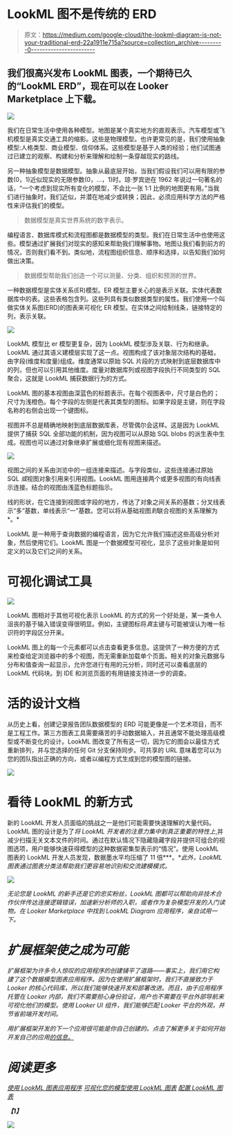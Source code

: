 # LookML 图不是传统的 ERD

> 原文：<https://medium.com/google-cloud/the-lookml-diagram-is-not-your-traditional-erd-22a1911e715a?source=collection_archive---------0----------------------->

## 我们很高兴发布 LookML 图表，一个期待已久的“LookML ERD”，现在可以在 Looker Marketplace 上下载。

![](img/636053d871e2d2ce4dde14d40bc94742.png)

我们在日常生活中使用各种模型。地图是某个真实地方的直观表示。汽车模型或飞机模型是真实交通工具的缩影。这些是物理模型。也许更常见的是，我们使用抽象模型:人格类型、商业模型、信仰体系。这些模型是基于人类的经验；他们试图通过已建立的观察、构建和分析来理解和绘制一条穿越现实的路线。

另一种抽象模型是数据模型。抽象从最底层开始，当我们假设我们可以用有限的参数(0，1)近似现实的无限参数(0，…，1)时。琼·罗宾逊在 1962 年说过一句著名的话，“一个考虑到现实所有变化的模型，不会比一张 1:1 比例的地图更有用。”当我们进行抽象时，我们近似，并潜在地减少或转换；因此，必须应用科学方法的严格性来评估我们的模型。

> 数据模型是真实世界系统的数字表示。

编程语言、数据库模式和流程图都是数据模型的类型。我们在日常生活中也使用这些。模型通过扩展我们对现实的感知来帮助我们理解事物。地图让我们看到前方的情况，否则我们看不到。类似地，流程图组织信息、顺序和选择，以告知我们如何做出决策。

> 数据模型帮助我们创造一个可以测量、分类、组织和预测的世界。

一种数据模型是实体关系(ER)模型。ER 模型主要关心的是表示关联。实体代表数据库中的表。这些表格包含列。这些列具有类似数据类型的属性。我们使用一个叫做实体关系图(ERD)的图表来可视化 ER 模型。在实体之间绘制线条，链接特定的列，表示关联。

![](img/967a72dd0b98af22fa0f348a2b674cfd.png)

LookML 模型比 er 模型更复杂，因为 LookML 模型涉及关联、行为和继承。LookML 通过其语义建模层实现了这一点。视图构成了该对象层次结构的基础，由字段(维度和度量)组成。维度通常以原始 SQL 片段的方式映射到底层数据库中的列，但也可以引用其他维度。度量对数据库列或视图字段执行不同类型的 SQL 聚合，这就是 LookML 捕获数据行为的方式。

LookML 图的基本视图由深蓝色的标题表示。在每个视图表中，尺寸是白色的；尺寸为浅橙色。每个字段的左侧是代表其类型的图标。如果字段是主键，则在字段名称的右侧会出现一个键图标。

视图并不总是精确地映射到底层数据库表，尽管偶尔会这样。这是因为 LookML 提供了捕获 SQL 全部功能的机制，因为视图可以从原始 SQL blobs 的派生表中生成。视图也可以通过对象继承扩展或细化现有视图来描述。

![](img/5a55dd64853b212ce43f0aec56500545.png)

视图之间的关系由浏览中的一组连接来描述。与字段类似，这些连接通过原始 SQL *或*视图对象引用来引用视图。LookML 图用连接两个或更多视图的有向线表示连接。结合的视图由浅蓝色标题指示。

线的形状，在它连接到视图或字段的地方，传达了对象之间关系的基数；分叉线表示“多”基数，单线表示“一”基数。您可以将从基础视图*到*联合视图的关系理解为*。*

LookML 是一种用于查询数据的编程语言，因为它允许我们描述这些高级分析对象，然后使用它们。LookML 图是一个数据模型可视化，显示了这些对象是如何定义的以及它们之间的关系。

# 可视化调试工具

![](img/ebf70ed3569b54d7a6510aab337613cd.png)

LookML 图相对于其他可视化表示 LookML 的方式的另一个好处是，某一类令人沮丧的基于输入错误变得很明显。例如，主键图标将*真*主键与可能被误认为唯一标识符的字段区分开来。

LookML 图上的每一个元素都可以点击查看更多信息。这提供了一种方便的方式来检查给定浏览器中的多个视图，而无需重新加载单个页面。相关的对象元数据与分布和值查询一起显示，允许您进行有用的元分析，同时还可以查看底层的 LookML 代码块。到 IDE 和浏览页面的有用链接支持进一步的调查。

# 活的设计文档

从历史上看，创建记录报告团队数据模型的 ERD 可能更像是一个艺术项目，而不是工程工作。第三方图表工具需要痛苦的手动数据输入，并且通常不能处理高级模型或不断变化的设计。LookML 图改变了所有这一切，因为它的图会以最佳方式重新排列，并与您选择的任何 Git 分支保持同步。可共享的 URL 意味着您可以为您的团队指出正确的方向，或者以编程方式生成到您的模型图的链接。

![](img/638926e8e6bdbd507821e5ea5c48b6c9.png)

# 看待 LookML 的新方式

新的 LookML 开发人员面临的挑战之一是他们可能需要快速理解的大量代码。LookML 图的设计是为了*将 LookML 开发者的注意力集中到真正重要的特性上*,并减少扫描无关文本文件的时间。通过在默认情况下隐藏隐藏字段并提供可组合的视图选项，用户能够快速获得模型的这种数据密集型表示的“情况”。使用 LookML 图表的 LookML 开发人员发现，数据墨水平均压缩了 11 倍***。**此外，LookML 图表通过图表分类法帮助我们更容易地识别和交流建模模式。*

*![](img/66539a95d7f6f979b9926c82b9da32a9.png)*

*无论您是 LookML 的新手还是它的忠实粉丝，LookML 图都可以帮助向非技术合作伙伴传达连接逻辑错误，加速新分析师的入职，或者作为复杂模型开发的入门读物。在 Looker Marketplace 中找到 LookML Diagram 应用程序，亲自试用一下。*

# *扩展框架使之成为可能*

*扩展框架为许多令人惊叹的应用程序的创建铺平了道路——事实上，我们用它构建了这个数据模型图表应用程序。因为在使用扩展框架时，我们不直接致力于 Looker 的核心代码库，所以我们能够快速开发和部署改进。而且，由于应用程序托管在 Looker 内部，我们不需要担心身份验证，用户也不需要在平台外部导航来可视化他们的模型。使用 Looker UI 组件，我们能够匹配 Looker 平台的外观，并节省前端开发时间。*

*用扩展框架开发的下一个应用很可能是你自己创建的。点击了解更多关于如何开始开发自己的应用[的信息。](https://docs.looker.com/data-modeling/extension-framework/extension-framework-intro)*

# *阅读更多*

*[使用 LookML 图表应用程序](https://looker.com/blog/lookml-diagram-application-visualizes-data-model)
[可视化您的模型使用 LookML 图表](https://docs.looker.com/data-modeling/extension-framework/lookml-diagram)
[配置 LookML 图表](https://docs.looker.com/data-modeling/extension-framework/lookml-diagram-admins)*

***【1】***

*![](img/89478e5fd976d41c605da89c2c455649.png)*
